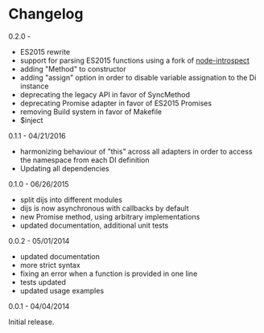 # Changelog

0.2.0 -

  - ES2015 rewrite
  - support for parsing ES2015 functions using a fork of [node-introspect](https://github.com/orzarchi/node-introspect)
  - adding "Method" to constructor
  - adding "assign" option in order to disable variable assignation to the Di
    instance
  - deprecating the legacy API in favor of SyncMethod
  - deprecating Promise adapter in favor of ES2015 Promises
  - removing Build system in favor of Makefile
  - $inject

0.1.1 - 04/21/2016

  - harmonizing behaviour of "this" across all adapters in order to access the
    namespace from each DI definition
  - Updating all dependencies

0.1.0 - 06/26/2015

  - split dijs into different modules
  - dijs is now asynchronous with callbacks by default
  - new Promise method, using arbitrary implementations
  - updated documentation, additional unit tests

0.0.2 - 05/01/2014

 - updated documentation
 - more strict syntax
 - fixing an error when a function is provided in one line
 - tests updated
 - updated usage examples

0.0.1 - 04/04/2014

Initial release.
